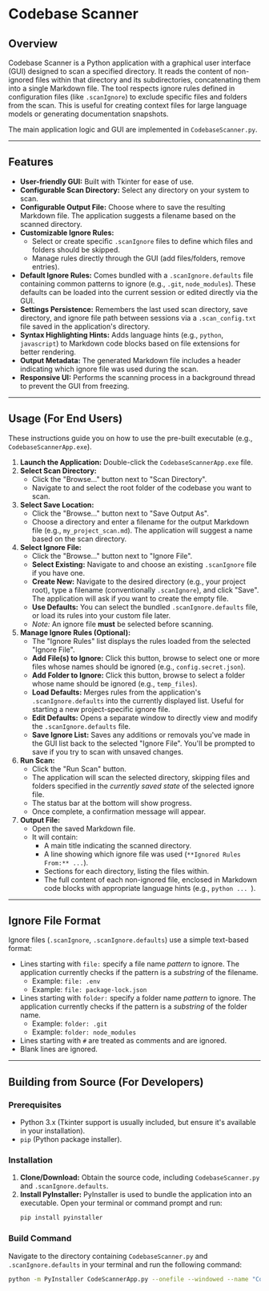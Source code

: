 # Codebase Scanner

## Overview

Codebase Scanner is a Python application with a graphical user interface (GUI) designed to scan a specified directory. It reads the content of non-ignored files within that directory and its subdirectories, concatenating them into a single Markdown file. The tool respects ignore rules defined in configuration files (like `.scanIgnore`) to exclude specific files and folders from the scan. This is useful for creating context files for large language models or generating documentation snapshots.

The main application logic and GUI are implemented in `CodebaseScanner.py`.

---

## Features

*   **User-friendly GUI:** Built with Tkinter for ease of use.
*   **Configurable Scan Directory:** Select any directory on your system to scan.
*   **Configurable Output File:** Choose where to save the resulting Markdown file. The application suggests a filename based on the scanned directory.
*   **Customizable Ignore Rules:**
    *   Select or create specific `.scanIgnore` files to define which files and folders should be skipped.
    *   Manage rules directly through the GUI (add files/folders, remove entries).
*   **Default Ignore Rules:** Comes bundled with a `.scanIgnore.defaults` file containing common patterns to ignore (e.g., `.git`, `node_modules`). These defaults can be loaded into the current session or edited directly via the GUI.
*   **Settings Persistence:** Remembers the last used scan directory, save directory, and ignore file path between sessions via a `.scan_config.txt` file saved in the application's directory.
*   **Syntax Highlighting Hints:** Adds language hints (e.g., `python`, `javascript`) to Markdown code blocks based on file extensions for better rendering.
*   **Output Metadata:** The generated Markdown file includes a header indicating which ignore file was used during the scan.
*   **Responsive UI:** Performs the scanning process in a background thread to prevent the GUI from freezing.

---

## Usage (For End Users)

These instructions guide you on how to use the pre-built executable (e.g., `CodebaseScannerApp.exe`).

1.  **Launch the Application:** Double-click the `CodebaseScannerApp.exe` file.
2.  **Select Scan Directory:**
    *   Click the "Browse..." button next to "Scan Directory".
    *   Navigate to and select the root folder of the codebase you want to scan.
3.  **Select Save Location:**
    *   Click the "Browse..." button next to "Save Output As".
    *   Choose a directory and enter a filename for the output Markdown file (e.g., `my_project_scan.md`). The application will suggest a name based on the scan directory.
4.  **Select Ignore File:**
    *   Click the "Browse..." button next to "Ignore File".
    *   **Select Existing:** Navigate to and choose an existing `.scanIgnore` file if you have one.
    *   **Create New:** Navigate to the desired directory (e.g., your project root), type a filename (conventionally `.scanIgnore`), and click "Save". The application will ask if you want to create the empty file.
    *   **Use Defaults:** You can select the bundled `.scanIgnore.defaults` file, or load its rules into your custom file later.
    *   *Note:* An ignore file **must** be selected before scanning.
5.  **Manage Ignore Rules (Optional):**
    *   The "Ignore Rules" list displays the rules loaded from the selected "Ignore File".
    *   **Add File(s) to Ignore:** Click this button, browse to select one or more files whose names should be ignored (e.g., `config.secret.json`).
    *   **Add Folder to Ignore:** Click this button, browse to select a folder whose name should be ignored (e.g., `temp_files`).
    *   **Load Defaults:** Merges rules from the application's `.scanIgnore.defaults` into the currently displayed list. Useful for starting a new project-specific ignore file.
    *   **Edit Defaults:** Opens a separate window to directly view and modify the `.scanIgnore.defaults` file.
    *   **Save Ignore List:** Saves any additions or removals you've made in the GUI list back to the selected "Ignore File". You'll be prompted to save if you try to scan with unsaved changes.
6.  **Run Scan:**
    *   Click the "Run Scan" button.
    *   The application will scan the selected directory, skipping files and folders specified in the *currently saved state* of the selected ignore file.
    *   The status bar at the bottom will show progress.
    *   Once complete, a confirmation message will appear.
7.  **Output File:**
    *   Open the saved Markdown file.
    *   It will contain:
        *   A main title indicating the scanned directory.
        *   A line showing which ignore file was used (`**Ignored Rules From:** ...`).
        *   Sections for each directory, listing the files within.
        *   The full content of each non-ignored file, enclosed in Markdown code blocks with appropriate language hints (e.g., ```python ... ```).

---

## Ignore File Format

Ignore files (`.scanIgnore`, `.scanIgnore.defaults`) use a simple text-based format:

*   Lines starting with `file:` specify a file name *pattern* to ignore. The application currently checks if the pattern is a *substring* of the filename.
    *   Example: `file: .env`
    *   Example: `file: package-lock.json`
*   Lines starting with `folder:` specify a folder name *pattern* to ignore. The application currently checks if the pattern is a *substring* of the folder name.
    *   Example: `folder: .git`
    *   Example: `folder: node_modules`
*   Lines starting with `#` are treated as comments and are ignored.
*   Blank lines are ignored.

---

## Building from Source (For Developers)

### Prerequisites

*   Python 3.x (Tkinter support is usually included, but ensure it's available in your installation).
*   `pip` (Python package installer).

### Installation

1.  **Clone/Download:** Obtain the source code, including `CodebaseScanner.py` and `.scanIgnore.defaults`.
2.  **Install PyInstaller:** PyInstaller is used to bundle the application into an executable. Open your terminal or command prompt and run:
    ```bash
    pip install pyinstaller
    ```

### Build Command

Navigate to the directory containing `CodebaseScanner.py` and `.scanIgnore.defaults` in your terminal and run the following command:

```bash
python -m PyInstaller CodeScannerApp.py --onefile --windowed --name "CodebaseScanner"